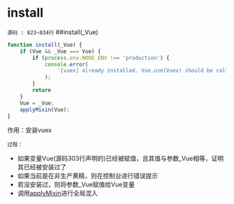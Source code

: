 # install
`源码 : 823~834行`
##install(_Vue)
```js
function install(_Vue) {
    if (Vue && _Vue === Vue) {
        if (process.env.NODE_ENV !== 'production') {
            console.error(
                '[vuex] already installed. Vue.use(Vuex) should be called only once.'
            );
        }
        return
    }
    Vue = _Vue;
    applyMixin(Vue);
}
```

作用：安装vuex

`过程：`

* 如果变量Vue(源码303行声明的)已经被赋值，且其值与参数_Vue相等，证明其已经被安装过了
* 如果当前是在非生产黄精，则在控制台进行错误提示
* 若没安装过，则将参数_Vue赋值给Vue变量
* 调用[applyMixin](./applyMixin.md)进行全局混入



